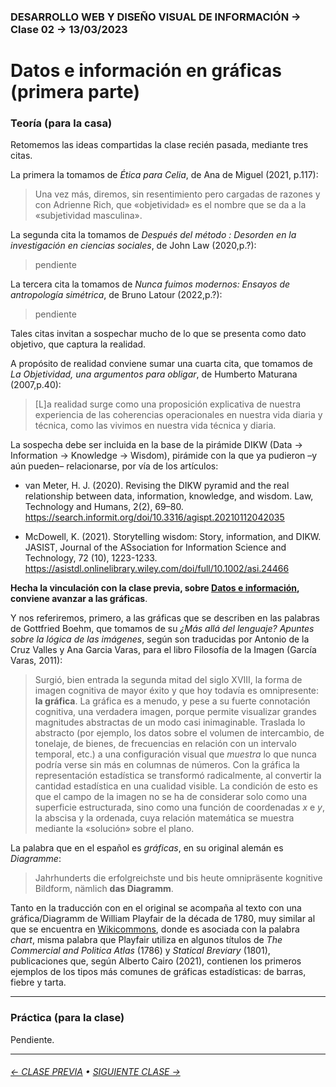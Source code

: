 ### DESARROLLO WEB Y DISEÑO VISUAL DE INFORMACIÓN → Clase 02 → 13/03/2023

# Datos e información en gráficas (primera parte)

### Teoría (para la casa)

Retomemos las ideas compartidas la clase recién pasada, mediante tres citas.

La primera la tomamos de *Ética para Celia*, de Ana de Miguel (2021, p.117): 

> Una vez más, diremos, sin resentimiento pero cargadas de razones y con Adrienne Rich, que «objetividad» es el nombre que se da a la «subjetividad masculina». 

La segunda cita la tomamos de *Después del método : Desorden en la investigación en ciencias sociales*, de John Law (2020,p.?):

> pendiente

La tercera cita la tomamos de *Nunca fuimos modernos: Ensayos de antropología simétrica*, de Bruno Latour (2022,p.?):

> pendiente

Tales citas invitan a sospechar mucho de lo que se presenta como dato objetivo, que captura la realidad.

A propósito de realidad conviene sumar una cuarta cita, que tomamos de *La Objetividad, una argumentos para obligar*, de Humberto Maturana (2007,p.40):

> [L]a realidad surge como una proposición explicativa de nuestra experiencia de las coherencias operacionales en nuestra vida diaria y técnica, como las vivimos en nuestra vida técnica y diaria.

La sospecha debe ser incluida en la base de la pirámide DIKW (Data → Information → Knowledge → Wisdom), pirámide con la que ya pudieron –y aún pueden– relacionarse, por vía de los artículos:

- van Meter, H. J. (2020). Revising the DIKW pyramid and the real relationship between data, information, knowledge, and wisdom. Law, Technology and Humans, 2(2), 69–80. https://search.informit.org/doi/10.3316/agispt.20210112042035

- McDowell, K. (2021). Storytelling wisdom: Story, information, and DIKW. JASIST, Journal of the ASsociation for Information Science and Technology, 72 (10), 1223-1233. https://asistdl.onlinelibrary.wiley.com/doi/full/10.1002/asi.24466

**Hecha la vinculación con la clase previa, sobre [Datos e información](https://github.com/profesorfaco/dno097-2024/tree/main/clase-01#readme), conviene avanzar a las gráficas**.

Y nos referiremos, primero, a las gráficas que se describen en las palabras de Gottfried Boehm, que tomamos de su *¿Más allá del lenguaje? Apuntes sobre la lógica de las imágenes*, según son traducidas por Antonio de la Cruz Valles y Ana Garcia Varas, para el libro Filosofía de la Imagen (García Varas, 2011):

> Surgió, bien entrada la segunda mitad del siglo XVIII, la forma de imagen cognitiva de mayor éxito y que hoy todavía es omnipresente: **la gráfica**. La gráfica es a menudo, y pese a su fuerte connotación cognitiva, una verdadera imagen, porque permite visualizar grandes magnitudes abstractas de un modo casi inimaginable. Traslada lo abstracto (por ejemplo, los datos sobre el volumen de intercambio, de tonelaje, de bienes, de frecuencias en relación con un intervalo temporal, etc.) a una configuración visual que *muestra* lo que nunca podría verse sin más en columnas de números. Con la gráfica la representación estadística se transformó radicalmente, al convertir la cantidad estadística en una cualidad visible. La condición de esto es que el campo de la imagen no se ha de considerar solo como una superficie estructurada, sino como una función de coordenadas *x* e *y*, la abscisa y la ordenada, cuya relación matemática se muestra mediante la «solución» sobre el plano.

La palabra que en el español es *gráficas*, en su original alemán es *Diagramme*: 

> Jahrhunderts die erfolgreichste und bis heute omnipräsente kognitive Bildform, nämlich **das Diagramm**.

Tanto en la traducción con en el original se acompaña al texto con una gráfica/Diagramm de William Playfair de la década de 1780, muy similar al que se encuentra en [Wikicommons](https://commons.wikimedia.org/wiki/File:Playfair_TimeSeries-2.png), donde es asociada con la palabra *chart*, misma palabra que Playfair utiliza en algunos títulos de *The Commercial and Politica Atlas* (1786) y *Statical Breviary* (1801), publicaciones que, según Alberto Cairo (2021), contienen los primeros ejemplos de los tipos más comunes de gráficas estadísticas: de barras, fiebre y tarta. 

- - - - - - - - - - - - - - 

### Práctica (para la clase)

Pendiente.

- - - - - - - 

###### [← CLASE PREVIA](https://github.com/profesorfaco/dno097-2024/tree/main/clase-01) • [SIGUIENTE CLASE →](https://github.com/profesorfaco/dno097-2024/tree/main/clase-03)
